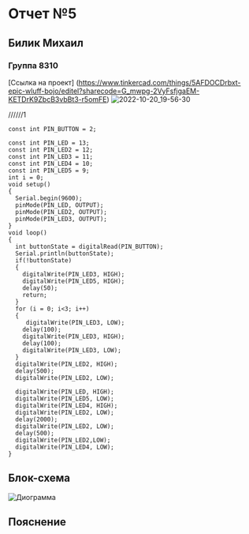 # Отчет №5
## Билик Михаил
### Группа 8310


[Ссылка на проект] (https://www.tinkercad.com/things/5AFDOCDrbxt-epic-wluff-bojo/editel?sharecode=G_mwpg-2VyFsfjgaEM-KETDrK9ZbcB3vbBt3-r5omFE)
![2022-10-20_19-56-30](https://user-images.githubusercontent.com/115870792/197011843-0fdb154b-dfbc-4e38-9900-3678c4d479c4.png)

//////1
```С++
const int PIN_BUTTON = 2;

const int PIN_LED = 13;
const int PIN_LED2 = 12;
const int PIN_LED3 = 11;
const int PIN_LED4 = 10;
const int PIN_LED5 = 9;
int i = 0;
void setup()
{ 
  Serial.begin(9600);
  pinMode(PIN_LED, OUTPUT);
  pinMode(PIN_LED2, OUTPUT);
  pinMode(PIN_LED3, OUTPUT);
}
void loop()
{
  int buttonState = digitalRead(PIN_BUTTON);
  Serial.println(buttonState);
  if(!buttonState)
  {
    digitalWrite(PIN_LED3, HIGH);
    digitalWrite(PIN_LED5, HIGH);
    delay(50);
    return;
  }
  for (i = 0; i<3; i++)
  {
     digitalWrite(PIN_LED3, LOW);
    delay(100);
    digitalWrite(PIN_LED3, HIGH);
    delay(100);
    digitalWrite(PIN_LED3, LOW);
  }
  digitalWrite(PIN_LED2, HIGH);
  delay(500);
  digitalWrite(PIN_LED2, LOW);
  
  digitalWrite(PIN_LED, HIGH);
  digitalWrite(PIN_LED5, LOW);
  digitalWrite(PIN_LED4, HIGH);
  digitalWrite(PIN_LED2, LOW);
  delay(2000);
  digitalWrite(PIN_LED2, LOW);
  delay(500);
  digitalWrite(PIN_LED2,LOW);
  digitalWrite(PIN_LED4, LOW);
}
```

## Блок-схема
![Диограмма](https://user-images.githubusercontent.com/115870792/197010562-add9a52c-a88c-48b4-b80c-2af059fd61a3.png)


## Пояснение

